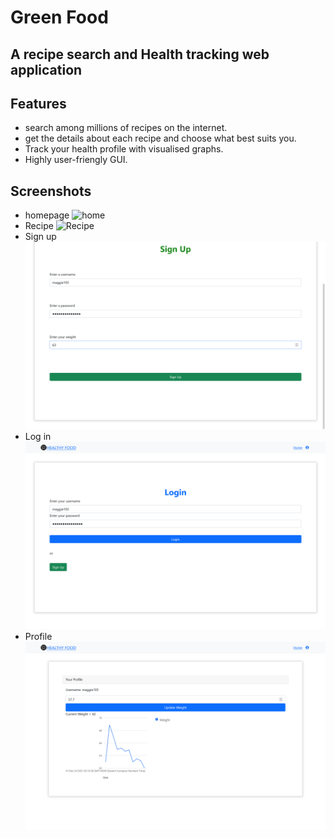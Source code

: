 # Green Food 
## A recipe search and Health tracking web application

## Features
- search among millions of recipes on the internet.
- get the details about each recipe and choose what best suits you.
- Track your health profile with visualised graphs.
- Highly user-friengly GUI.

## Screenshots
- homepage
    ![home](screenshots\home-desktop.png)
- Recipe
    ![Recipe](screenshots\recipe-desktop.png)
- Sign up
    ![signup](screenshots\signup-desktop.png)
- Log in
    ![login](screenshots\login-desktop.png)
- Profile
    ![Profile](screenshots\profile-desktop.png)
 
